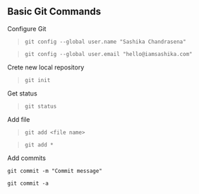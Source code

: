 ## Basic Git Commands

Configure Git

> `git config --global user.name "Sashika Chandrasena"`

> `git config --global user.email "hello@iamsashika.com"`

Crete new local repository

> `git init`

Get status

> `git status`

Add file

> `git add <file name>`

> `git add *`

Add commits

`git commit -m "Commit message"`

`git commit -a`

